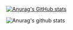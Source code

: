 [![Anurag's GitHub stats](https://github-readme-stats.vercel.app/api?username=SungZoo95)](https://github.com/anuraghazra/github-readme-stats)

![Anurag's github stats](https://github-readme-stats.vercel.app/api?username=SungZoo95&show_icons=true&theme=panda)